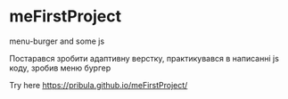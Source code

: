 # meFirstProject
menu-burger and some js

Постарався зробити адаптивну верстку, практикувався в написанні js коду, зробив меню бургер

Try here https://pribula.github.io/meFirstProject/
